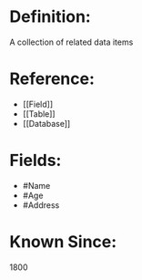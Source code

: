 

# Definition:
A collection of related data items

# Reference:
- [[Field]]
- [[Table]]
- [[Database]]

# Fields: 
- #Name
- #Age
- #Address

# Known Since:
1800

